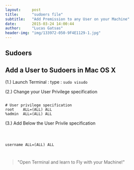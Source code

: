 ```yaml
---
layout:     post
title:      "sudoers file"
subtitle:   "Add Premission to any User on your Machine"
date:       2015-03-24 14:00:44
author:     "Lucas Gatsas"
header-img: "img/133972-050-9F4E1129-1.jpg"
---
```

<h2 class="section-heading"><strong>Sudoers</strong> </h2>

<h2 class="section-heading">Add a User to Sudoers in Mac OS X</h2>

(1.) Launch Terminal : type : <code>sudo visudo</code>


(2.) Change your User Privilege specification



<code>
# User privilege specification
root	ALL=(ALL) ALL
%admin	ALL=(ALL) ALL
</code>




(3.) Add Below the User Privile specification

<code>

username ALL=(ALL) ALL

</code>

<blockquote>
	"Open Terminal and learn to Fly with your Machine!"
</blockquote>